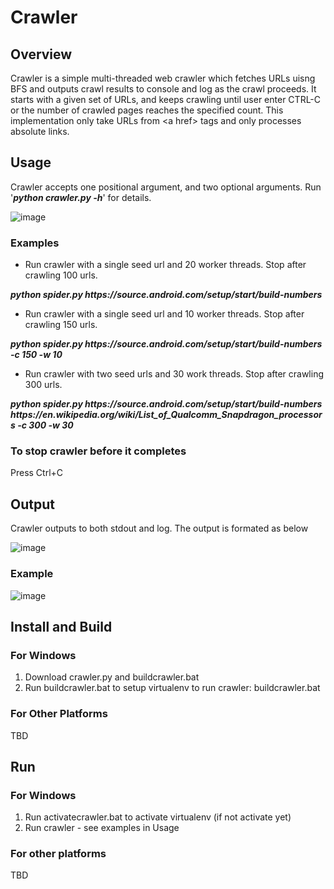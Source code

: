 # Crawler
## Overview
Crawler is a simple multi-threaded web crawler which fetches URLs uisng BFS and outputs crawl results to console and log as the crawl proceeds. It starts with a given set of URLs, and keeps crawling until user enter CTRL-C or the number of crawled pages reaches the specified count. This implementation only take URLs from \<a href\> tags and only processes absolute links.

## Usage
Crawler accepts one positional argument, and two optional arguments. Run '***python crawler.py -h***' for details.

![image](https://user-images.githubusercontent.com/17411814/131932976-09a155de-d341-4418-9aa8-ea1b9e73c80a.png)

### Examples
* Run crawler with a single seed url and 20 worker threads. Stop after crawling 100 urls.

***python spider.py https&#65279;://source.android.com/setup/start/build-numbers***

* Run crawler with a single seed url and 10 worker threads. Stop after crawling 150 urls.

***python spider.py https&#65279;://source.android.com/setup/start/build-numbers -c 150 -w 10***

* Run crawler with two seed urls and 30 work threads. Stop after crawling 300 urls.

***python spider.py https&#65279;://source.android.com/setup/start/build-numbers https&#65279;://en.wikipedia.org/wiki/List_of_Qualcomm_Snapdragon_processors -c 300 -w 30***

### To stop crawler before it completes
Press Ctrl+C

## Output
Crawler outputs to both stdout and log. The output is formated as below

![image](https://user-images.githubusercontent.com/17411814/131935585-863f01c7-200b-48b4-82f7-864e212f2cb2.png)

### Example

![image](https://user-images.githubusercontent.com/17411814/131935379-bcba9d9d-ad27-459a-987a-ecb3be30f781.png)

## Install and Build
### For Windows
1. Download crawler.py and buildcrawler.bat
2. Run buildcrawler.bat to setup virtualenv to run crawler: buildcrawler.bat
### For Other Platforms
TBD
## Run
### For Windows
1. Run activatecrawler.bat to activate virtualenv (if not activate yet)
2. Run crawler - see examples in Usage

### For other platforms
TBD




